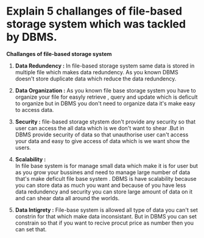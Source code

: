 # Explain 5 challanges of file-based storage system which was tackled by DBMS.

**Challanges of file-based storage system**

1. **Data Redundency :**
   In file-based storage system same data is stored in multiple file which makes data redundency. As you known DBMS doesn't store duplicate data which reduce the data redundency.
2. **Data Organization :**
   As you known file base storage system you have to organize your file for easyly retrieve , query and update which is deficult to organize but in DBMS you don't need to organize data it's make easy to access data.

3. **Security :**
   file-based storage stystem don't provide any security so that user can access the all data which is we don't want to shear .But in DBMS provide security of data so that unauthorise user can't access your data and easy to give access of data which is we want show the users.
4. **Scalability :**  
   In file base system is for manage small data which make it is for user but as you grow your bussines and need to manage large number of data that's make deficult file base system . DBMS is have scalability because you can store data as much you want and because of you have less data redundency and security you can store large amount of data on it and can shear data all around the worlds.

5. **Data Intigrety :**
   File-base system is allowed all type of data you can't set constrin for that which make data inconsistant. But in DBMS you can set constrain so that if you want to recive procut price as number then you can set that.
